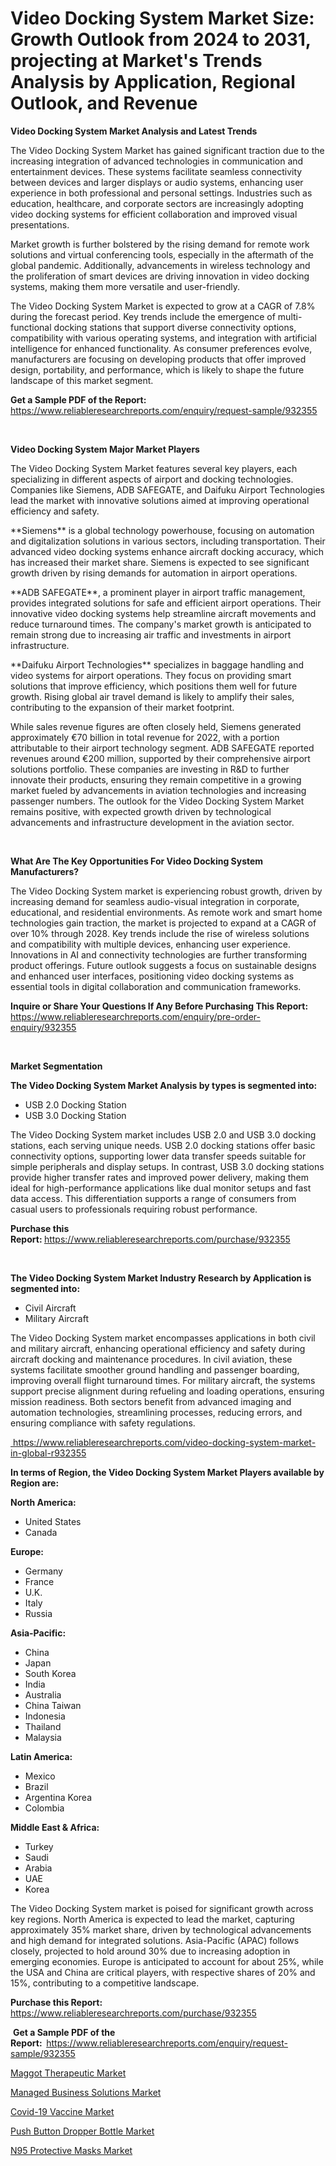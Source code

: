 <p><h1>Video Docking System Market Size: Growth Outlook from 2024 to 2031, projecting at Market's Trends Analysis by Application, Regional Outlook, and Revenue</h1></p><p><strong>Video Docking System Market Analysis and Latest Trends</strong></p>
<p><p>The Video Docking System Market has gained significant traction due to the increasing integration of advanced technologies in communication and entertainment devices. These systems facilitate seamless connectivity between devices and larger displays or audio systems, enhancing user experience in both professional and personal settings. Industries such as education, healthcare, and corporate sectors are increasingly adopting video docking systems for efficient collaboration and improved visual presentations.</p><p>Market growth is further bolstered by the rising demand for remote work solutions and virtual conferencing tools, especially in the aftermath of the global pandemic. Additionally, advancements in wireless technology and the proliferation of smart devices are driving innovation in video docking systems, making them more versatile and user-friendly. </p><p>The Video Docking System Market is expected to grow at a CAGR of 7.8% during the forecast period. Key trends include the emergence of multi-functional docking stations that support diverse connectivity options, compatibility with various operating systems, and integration with artificial intelligence for enhanced functionality. As consumer preferences evolve, manufacturers are focusing on developing products that offer improved design, portability, and performance, which is likely to shape the future landscape of this market segment.</p></p>
<p><strong>Get a Sample PDF of the Report:&nbsp;</strong> <a href="https://www.reliableresearchreports.com/enquiry/request-sample/932355?utm_campaign=28&utm_medium=2&utm_source=Github&utm_content=ia&utm_term=02102024&utm_id=video-docking-system">https://www.reliableresearchreports.com/enquiry/request-sample/932355</a></p>
<p>&nbsp;</p>
<p><strong>Video Docking System Major Market Players</strong></p>
<p><p>The Video Docking System Market features several key players, each specializing in different aspects of airport and docking technologies. Companies like Siemens, ADB SAFEGATE, and Daifuku Airport Technologies lead the market with innovative solutions aimed at improving operational efficiency and safety.</p><p>**Siemens** is a global technology powerhouse, focusing on automation and digitalization solutions in various sectors, including transportation. Their advanced video docking systems enhance aircraft docking accuracy, which has increased their market share. Siemens is expected to see significant growth driven by rising demands for automation in airport operations.</p><p>**ADB SAFEGATE**, a prominent player in airport traffic management, provides integrated solutions for safe and efficient airport operations. Their innovative video docking systems help streamline aircraft movements and reduce turnaround times. The company's market growth is anticipated to remain strong due to increasing air traffic and investments in airport infrastructure.</p><p>**Daifuku Airport Technologies** specializes in baggage handling and video systems for airport operations. They focus on providing smart solutions that improve efficiency, which positions them well for future growth. Rising global air travel demand is likely to amplify their sales, contributing to the expansion of their market footprint.</p><p>While sales revenue figures are often closely held, Siemens generated approximately €70 billion in total revenue for 2022, with a portion attributable to their airport technology segment. ADB SAFEGATE reported revenues around €200 million, supported by their comprehensive airport solutions portfolio. These companies are investing in R&D to further innovate their products, ensuring they remain competitive in a growing market fueled by advancements in aviation technologies and increasing passenger numbers. The outlook for the Video Docking System Market remains positive, with expected growth driven by technological advancements and infrastructure development in the aviation sector.</p></p>
<p>&nbsp;</p>
<p><strong>What Are The Key Opportunities For Video Docking System Manufacturers?</strong></p>
<p><p>The Video Docking System market is experiencing robust growth, driven by increasing demand for seamless audio-visual integration in corporate, educational, and residential environments. As remote work and smart home technologies gain traction, the market is projected to expand at a CAGR of over 10% through 2028. Key trends include the rise of wireless solutions and compatibility with multiple devices, enhancing user experience. Innovations in AI and connectivity technologies are further transforming product offerings. Future outlook suggests a focus on sustainable designs and enhanced user interfaces, positioning video docking systems as essential tools in digital collaboration and communication frameworks.</p></p>
<p><strong>Inquire or Share Your Questions If Any Before Purchasing This Report:</strong> <a href="https://www.reliableresearchreports.com/enquiry/pre-order-enquiry/932355?utm_campaign=28&utm_medium=2&utm_source=Github&utm_content=ia&utm_term=02102024&utm_id=video-docking-system">https://www.reliableresearchreports.com/enquiry/pre-order-enquiry/932355</a></p>
<p>&nbsp;</p>
<p><strong>Market Segmentation</strong></p>
<p><strong>The Video Docking System Market Analysis by types is segmented into:</strong></p>
<p><ul><li>USB 2.0 Docking Station</li><li>USB 3.0 Docking Station</li></ul></p>
<p><p>The Video Docking System market includes USB 2.0 and USB 3.0 docking stations, each serving unique needs. USB 2.0 docking stations offer basic connectivity options, supporting lower data transfer speeds suitable for simple peripherals and display setups. In contrast, USB 3.0 docking stations provide higher transfer rates and improved power delivery, making them ideal for high-performance applications like dual monitor setups and fast data access. This differentiation supports a range of consumers from casual users to professionals requiring robust performance.</p></p>
<p><strong>Purchase this Report:&nbsp;</strong><a href="https://www.reliableresearchreports.com/purchase/932355?utm_campaign=28&utm_medium=2&utm_source=Github&utm_content=ia&utm_term=02102024&utm_id=video-docking-system">https://www.reliableresearchreports.com/purchase/932355</a></p>
<p>&nbsp;</p>
<p><strong>The Video Docking System Market Industry Research by Application is segmented into:</strong></p>
<p><ul><li>Civil Aircraft</li><li>Military Aircraft</li></ul></p>
<p><p>The Video Docking System market encompasses applications in both civil and military aircraft, enhancing operational efficiency and safety during aircraft docking and maintenance procedures. In civil aviation, these systems facilitate smoother ground handling and passenger boarding, improving overall flight turnaround times. For military aircraft, the systems support precise alignment during refueling and loading operations, ensuring mission readiness. Both sectors benefit from advanced imaging and automation technologies, streamlining processes, reducing errors, and ensuring compliance with safety regulations.</p></p>
<p><a href="https://www.reliableresearchreports.com/video-docking-system-market-in-global-r932355?utm_campaign=28&utm_medium=2&utm_source=Github&utm_content=ia&utm_term=02102024&utm_id=video-docking-system">&nbsp;https://www.reliableresearchreports.com/video-docking-system-market-in-global-r932355</a></p>
<p><strong>In terms of Region, the Video Docking System Market Players available by Region are:</strong></p>
<p>
    <p> <strong> North America: </strong>
        <ul>
            <li>United States</li>
            <li>Canada</li>
        </ul>
        </p> 
    <p> <strong> Europe: </strong>
        <ul>
            <li>Germany</li>
            <li>France</li>
            <li>U.K.</li>
            <li>Italy</li>
            <li>Russia</li>
        </ul>
        </p> 
    <p> <strong> Asia-Pacific: </strong>
        <ul>
            <li>China</li>
            <li>Japan</li>
            <li>South Korea</li>
            <li>India</li>
            <li>Australia</li>
            <li>China Taiwan</li>
            <li>Indonesia</li>
            <li>Thailand</li>
            <li>Malaysia</li>
        </ul>
        </p> 
    <p> <strong> Latin America: </strong>
        <ul>
            <li>Mexico</li>
            <li>Brazil</li>
            <li>Argentina Korea</li>
            <li>Colombia</li>
        </ul>
        </p> 
    <p> <strong> Middle East & Africa: </strong>
        <ul>
            <li>Turkey</li>
            <li>Saudi</li>
            <li>Arabia</li>
            <li>UAE</li>
            <li>Korea</li>
        </ul>
    </p>
    </p>
<p><p>The Video Docking System market is poised for significant growth across key regions. North America is expected to lead the market, capturing approximately 35% market share, driven by technological advancements and high demand for integrated solutions. Asia-Pacific (APAC) follows closely, projected to hold around 30% due to increasing adoption in emerging economies. Europe is anticipated to account for about 25%, while the USA and China are critical players, with respective shares of 20% and 15%, contributing to a competitive landscape.</p></p>
<p><strong>Purchase this Report: </strong><a href="https://www.reliableresearchreports.com/purchase/932355?utm_campaign=28&utm_medium=2&utm_source=Github&utm_content=ia&utm_term=02102024&utm_id=video-docking-system">https://www.reliableresearchreports.com/purchase/932355</a></p>
<p>&nbsp;<strong>Get a Sample PDF of the Report:&nbsp;&nbsp;</strong><a href="https://www.reliableresearchreports.com/enquiry/request-sample/932355?utm_campaign=28&utm_medium=2&utm_source=Github&utm_content=ia&utm_term=02102024&utm_id=video-docking-system">https://www.reliableresearchreports.com/enquiry/request-sample/932355</a></p>
<p><strong></strong></p>
<p><p><a href="https://github.com/NathanColeman327/Market-Research-Report-List-1/blob/main/maggot-therapeutic-market.md?utm_campaign=28&utm_medium=2&utm_source=Github&utm_content=ia&utm_term=02102024&utm_id=video-docking-system">Maggot Therapeutic Market</a></p><p><a href="https://www.linkedin.com/pulse/managed-business-solutions-market-investigation-industry-evolution-qbzyf?utm_campaign=28&utm_medium=2&utm_source=Github&utm_content=ia&utm_term=02102024&utm_id=video-docking-system">Managed Business Solutions Market</a></p><p><a href="https://issuu.com/reportprime-2/docs/covid-19-vaccine-market-size-2030.p_bb2718f21ddbf9?utm_campaign=28&utm_medium=2&utm_source=Github&utm_content=ia&utm_term=02102024&utm_id=video-docking-system">Covid-19 Vaccine Market</a></p><p><a href="https://www.linkedin.com/pulse/push-button-dropper-bottle-market-report-product-type-ofv7e?utm_campaign=28&utm_medium=2&utm_source=Github&utm_content=ia&utm_term=02102024&utm_id=video-docking-system">Push Button Dropper Bottle Market</a></p><p><a href="https://issuu.com/reportprime-2/docs/n95-protective-masks-market-size-20_746ee021aa3f42?utm_campaign=28&utm_medium=2&utm_source=Github&utm_content=ia&utm_term=02102024&utm_id=video-docking-system">N95 Protective Masks Market</a></p></p>